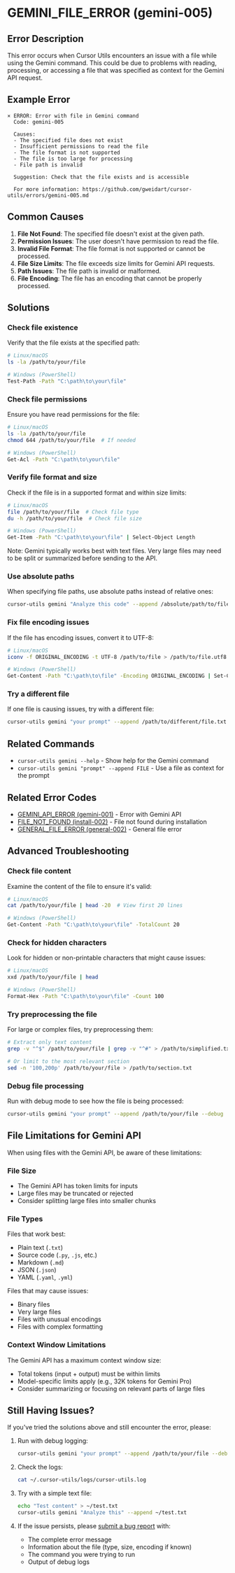 # GEMINI_FILE_ERROR (gemini-005)

## Error Description

This error occurs when Cursor Utils encounters an issue with a file while using the Gemini command. This could be due to problems with reading, processing, or accessing a file that was specified as context for the Gemini API request.

## Example Error

```
× ERROR: Error with file in Gemini command
  Code: gemini-005
  
  Causes:
  - The specified file does not exist
  - Insufficient permissions to read the file
  - The file format is not supported
  - The file is too large for processing
  - File path is invalid
  
  Suggestion: Check that the file exists and is accessible
  
  For more information: https://github.com/gweidart/cursor-utils/errors/gemini-005.md
```

## Common Causes

1. **File Not Found**: The specified file doesn't exist at the given path.
2. **Permission Issues**: The user doesn't have permission to read the file.
3. **Invalid File Format**: The file format is not supported or cannot be processed.
4. **File Size Limits**: The file exceeds size limits for Gemini API requests.
5. **Path Issues**: The file path is invalid or malformed.
6. **File Encoding**: The file has an encoding that cannot be properly processed.

## Solutions

### Check file existence

Verify that the file exists at the specified path:

```bash
# Linux/macOS
ls -la /path/to/your/file

# Windows (PowerShell)
Test-Path -Path "C:\path\to\your\file"
```

### Check file permissions

Ensure you have read permissions for the file:

```bash
# Linux/macOS
ls -la /path/to/your/file
chmod 644 /path/to/your/file  # If needed

# Windows (PowerShell)
Get-Acl -Path "C:\path\to\your\file"
```

### Verify file format and size

Check if the file is in a supported format and within size limits:

```bash
# Linux/macOS
file /path/to/your/file  # Check file type
du -h /path/to/your/file  # Check file size

# Windows (PowerShell)
Get-Item -Path "C:\path\to\your\file" | Select-Object Length
```

Note: Gemini typically works best with text files. Very large files may need to be split or summarized before sending to the API.

### Use absolute paths

When specifying file paths, use absolute paths instead of relative ones:

```bash
cursor-utils gemini "Analyze this code" --append /absolute/path/to/file.py
```

### Fix file encoding issues

If the file has encoding issues, convert it to UTF-8:

```bash
# Linux/macOS
iconv -f ORIGINAL_ENCODING -t UTF-8 /path/to/file > /path/to/file.utf8

# Windows (PowerShell)
Get-Content -Path "C:\path\to\file" -Encoding ORIGINAL_ENCODING | Set-Content -Path "C:\path\to\file.utf8" -Encoding UTF8
```

### Try a different file

If one file is causing issues, try with a different file:

```bash
cursor-utils gemini "your prompt" --append /path/to/different/file.txt
```

## Related Commands

- `cursor-utils gemini --help` - Show help for the Gemini command
- `cursor-utils gemini "prompt" --append FILE` - Use a file as context for the prompt

## Related Error Codes

- [GEMINI_API_ERROR (gemini-001)](gemini-001.md) - Error with Gemini API
- [FILE_NOT_FOUND (install-002)](install-002.md) - File not found during installation
- [GENERAL_FILE_ERROR (general-002)](general-002.md) - General file error

## Advanced Troubleshooting

### Check file content

Examine the content of the file to ensure it's valid:

```bash
# Linux/macOS
cat /path/to/your/file | head -20  # View first 20 lines

# Windows (PowerShell)
Get-Content -Path "C:\path\to\your\file" -TotalCount 20
```

### Check for hidden characters

Look for hidden or non-printable characters that might cause issues:

```bash
# Linux/macOS
xxd /path/to/your/file | head

# Windows (PowerShell)
Format-Hex -Path "C:\path\to\your\file" -Count 100
```

### Try preprocessing the file

For large or complex files, try preprocessing them:

```bash
# Extract only text content
grep -v "^$" /path/to/your/file | grep -v "^#" > /path/to/simplified.txt

# Or limit to the most relevant section
sed -n '100,200p' /path/to/your/file > /path/to/section.txt
```

### Debug file processing

Run with debug mode to see how the file is being processed:

```bash
cursor-utils gemini "your prompt" --append /path/to/your/file --debug
```

## File Limitations for Gemini API

When using files with the Gemini API, be aware of these limitations:

### File Size

- The Gemini API has token limits for inputs
- Large files may be truncated or rejected
- Consider splitting large files into smaller chunks

### File Types

Files that work best:
- Plain text (`.txt`)
- Source code (`.py`, `.js`, etc.)
- Markdown (`.md`)
- JSON (`.json`)
- YAML (`.yaml`, `.yml`)

Files that may cause issues:
- Binary files
- Very large files
- Files with unusual encodings
- Files with complex formatting

### Context Window Limitations

The Gemini API has a maximum context window size:
- Total tokens (input + output) must be within limits
- Model-specific limits apply (e.g., 32K tokens for Gemini Pro)
- Consider summarizing or focusing on relevant parts of large files

## Still Having Issues?

If you've tried the solutions above and still encounter the error, please:

1. Run with debug logging:
   ```bash
   cursor-utils gemini "your prompt" --append /path/to/your/file --debug
   ```

2. Check the logs:
   ```bash
   cat ~/.cursor-utils/logs/cursor-utils.log
   ```

3. Try with a simple text file:
   ```bash
   echo "Test content" > ~/test.txt
   cursor-utils gemini "Analyze this" --append ~/test.txt
   ```

4. If the issue persists, please [submit a bug report](https://github.com/gweidart/cursor-utils/issues) with:
   - The complete error message
   - Information about the file (type, size, encoding if known)
   - The command you were trying to run
   - Output of debug logs 